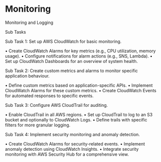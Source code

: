 # Monitoring
Monitoring and Logging 
 
Sub Tasks 
 
Sub Task 1: Set up AWS CloudWatch for basic monitoring. 
 
•	Create CloudWatch Alarms for key metrics (e.g., CPU utilization, memory usage). 
•	Configure notifications for alarm actions (e.g., SNS, Lambda). 
•	Set up CloudWatch Dashboards for an overview of system health. 
 
Sub Task 2: Create custom metrics and alarms to monitor specific application behaviour. 
 
•	Define custom metrics based on application-specific APIs. • 	Implement CloudWatch Alarms for these custom metrics. 
•	Create CloudWatch Events for automated responses to specific events. 
 
Sub Task 3: Configure AWS CloudTrail for auditing. 
 
•	Enable CloudTrail in all AWS regions. 
•	Set up CloudTrail to log to an S3 bucket and optionally to CloudWatch Logs. 
•	Define trails with specific filters for more granular logging. 
 
Sub Task 4: Implement security monitoring and anomaly detection. 
 
•	Create CloudWatch Alarms for security-related events. 
•	Implement anomaly detection using CloudWatch Insights. 
•	Integrate security monitoring with AWS Security Hub for a comprehensive view. 
